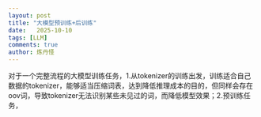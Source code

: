 ```yaml
---
layout: post
title: "大模型预训练+后训练"
date:   2025-10-10
tags: [LLM]
comments: true
author: 炼丹怪
---
```



对于一个完整流程的大模型训练任务，1.从tokenizer的训练出发，训练适合自己数据的tokenizer，能够适当压缩词表，达到降低推理成本的目的，但同样会存在oov词，导致tokenizer无法识别某些未见过的词，而降低模型效果；2.预训练任务，
